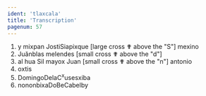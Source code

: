 ```yaml
---
ident: 'tlaxcala'
title: 'Transcription'
pagenum: 57
---
```

1. y mixpan JostiSiapixque [large cross ✟ above the "S"] mexino
2. Juănblas melendes [small cross ✟ above the "d"]
3. al hua Sil mayox Juan [small cross ✟ above the "n"] antonio 
4. oxtis
5. DomingoDelaC<sup>x</sup>usesxiba
6. nononbixaDoBeCabelby
